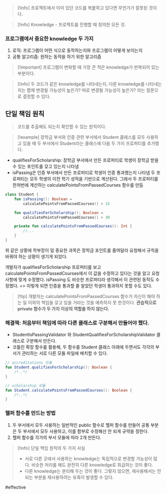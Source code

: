 > [!info] 프로젝트에서 이미 있던 코드를 복붙하고 있다면 무언가가 잘못된 것이다.

> [!info] Knowledge - 프로젝트를 진행할 때 정의한 모든 것.

### 프로그램에서 중요한 knowledge 두 가지
1. 로직: 프로그램이 어떤 식으로 동작하는지와 프로그램이 어떻게 보이는지
2. 공통 알고리즘: 원하는 동작을 하기 위한 알고리즘 
> [!important] 프로그램이 변화할 때 가장 큰 적은 knowledge가 반복되어 있는 부분이다.

> [!info] 두 코드가 같은 knowledge를 나타내는지, 다른 knowledge를 나타내는 지는 함께 변경될 가능성이 높은가? 따로 변경될 가능성이 높은가? 라는 질문으로 결정할 수 있다.

## 단일 책임 원칙
> 코드를 추출해도 되는지 확인할 수 있는 원칙이다.

> [!example]
장학금 부서와 인증 관련 부서에서 Student 클래스를 모두 사용하고 있을 때
두 부서에서 Student라는 클래스에 다음 두 가지 프로퍼티를 추가했다.
- qualifiesForScholarship: 장학금 부서에서 만든 프로퍼티로 학생이 장학금 받을 수 있는 포인트를 갖고 있는지 나타냄
- isPassing은 인증 부서에서 만든 프로퍼티로 학생이 인증 통과했는지 나타냄
두 프로퍼티는 모두 학생의 이전 학기 성적을 기반으로 계산된다.
그래서 두 프로퍼티를 한꺼번에 계산하는 calculatePointsFromPassedCourses 함수를 만듬

``` kotlin
class Student {
	fun isPassing(): Boolean = 
		calculatePointsFromPassedCourses() > 15

	fun qualifiesForScholarship(): Boolean = 
		calculatePointsFromPassedCourses() > 30

	private fun calculatePointsFromPassedCourses(): Int {
		//...
	}
}
```
위 같은 상황에 학부장이 덜 중요한 과목은 장학금 포인트를 줄여달라 요청해서 규칙을 바꿔야 하는 상황이 생기게 되었다.

개발자가 qualifiesForScholarship 프로퍼티를 보고 calculatePointsFromPassedCourses에서 이 값을 수정하고 있다는 것을 알고 요청사항에 맞게 수정했다. 
isPassing 도 비슷한 프로퍼티라 생각해서 이 관련된 동작도 수정했다.
=> 이렇게 되면 인증을 통과할 줄 알았던 학생이 통과하지 못할 수도 있다.

> [!tip] 개발자는 calculatePointsFromPassedCourses 함수가 자신이 해야 하는 일 이외의 책임을 갖고 있을 거라는 것을 예측하지 못 한것이다.
**관습적으로 private 함수가 두 가지 이상의 역할을 하지 않는다.**

### 해결책: 처음부터 책임에 따라 다른 클래스로 구분해서 만들어야 했다.
- StudentIsPassingValidator 와 StudentQualifiesForScholarshipValidator 클래스로 구분해서 만든다.
- 코틀린 확장 함수를 활용해, 두 함수를 Student 클래스 아래에 두면서도 각각의 부서가 관리하는 서로 다른 모듈 파일에 배치할 수 있다.
``` kotlin
// accreditations 모듈
fun Student.qualifiesForScholarship(): Boolean {
	/*..*/
}

// scholarship 모듈
fun Student.calculatePointsFromPassedCourses(): Boolean {
	/*..*/
}
```

### 헬퍼 함수를 만드는 방법
1. 두 부서에서 모두 사용하는 일반적인 public 함수로 헬퍼 함수를 만들어 공통 부분은 두 부서에서 모두 사용하고, 이를 함부로 수정해선 안 되게 규약을 정한다.
2. 헬퍼 함수를 각가의 부서 모듈에 따라 2개 만든다.

> [!info] 단일 책임 원칙의 두 가지 사실
> - 서로 다른 곳에서 사용하는 knowledge는 독립적으로 변경할 가능성이 많다. 비슷한 처리를 해도 완전히 다른 knowledge로 취급하는 것이 좋다.
> - 다른 knowledge는 분리해 두는 것이 좋다. 그렇지 않으면, 재사용해서는 안 되는 부분을 재사용하려는 유혹이 발생할 수 있다.

#effective 
